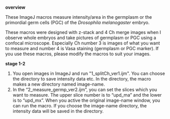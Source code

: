 **overview**

These ImageJ macros measure intensity/area in the germplasm or the primordial germ cells (PGC) of the _Drosophila melanogaster_ embryo. 

These macros were designed with z-stack and 4 Ch merge images when I observe whole embryos and take pictures of germplasm or PGC using a confocal microscope. Especially Ch number 3 is images of what you want to measure and number 4 is Vasa staining (germplasm or PGC marker). If you use these macros, please modify the macros to suit your images.

**stage 1-2**

1. You open images in ImageJ and run "1_splitCh_ver1.ijm". You can choose the directory to save intensity data etc. In the directory, the macro makes a new directory named image-name. 
2. In the “2_measure_germp_ver2.ijm”, you can set the slices which you want to measure. The upper slice number is to “upd_ma” and the lower is to “upd_mx”. When you active the original image-name window, you can run the macro. If you choose the image-name directory, the intensity data will be saved in the directory. 
